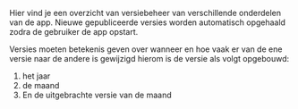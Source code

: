 Hier vind je een overzicht van versiebeheer van verschillende
onderdelen van de app. Nieuwe gepubliceerde versies worden automatisch
opgehaald zodra de gebruiker de app opstart.

Versies moeten betekenis geven over wanneer en hoe vaak er van de ene
versie naar de andere is gewijzigd hierom is de versie als volgt opgebouwd:

1. het jaar
2. de maand
3. En de uitgebrachte versie van de maand